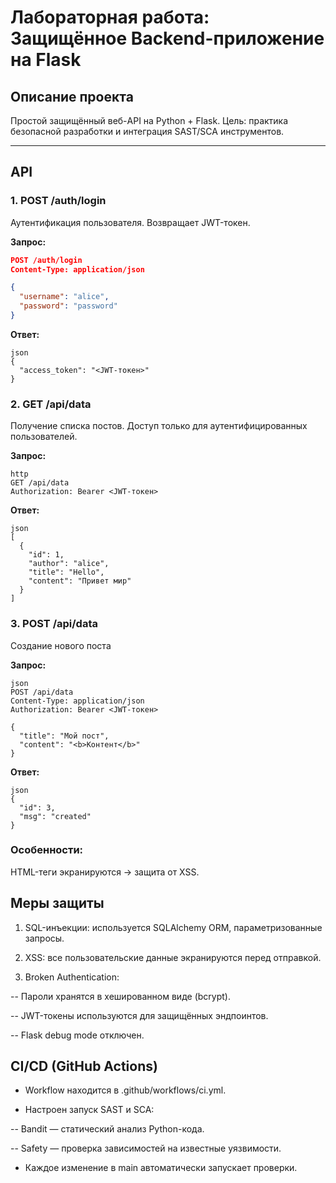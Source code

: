 # Лабораторная работа: Защищённое Backend-приложение на Flask

## Описание проекта

Простой защищённый веб-API на Python + Flask. Цель: практика безопасной разработки и интеграция SAST/SCA инструментов.

---

## API

### 1. POST /auth/login
Аутентификация пользователя. Возвращает JWT-токен.

**Запрос:**
```json
POST /auth/login
Content-Type: application/json

{
  "username": "alice",
  "password": "password"
}
```

**Ответ:**
```
json
{
  "access_token": "<JWT-токен>"
}
```
### 2. GET /api/data
Получение списка постов. Доступ только для аутентифицированных пользователей.

**Запрос:**
```
http
GET /api/data
Authorization: Bearer <JWT-токен>
```
**Ответ:**
```
json
[
  {
    "id": 1,
    "author": "alice",
    "title": "Hello",
    "content": "Привет мир"
  }
]
```
### 3. POST /api/data
Создание нового поста

**Запрос:**
```
json
POST /api/data
Content-Type: application/json
Authorization: Bearer <JWT-токен>

{
  "title": "Мой пост",
  "content": "<b>Контент</b>"
}
```
**Ответ:**
```
json
{
  "id": 3,
  "msg": "created"
}
```
### Особенности:

HTML-теги экранируются → защита от XSS.

## Меры защиты
1. SQL-инъекции: используется SQLAlchemy ORM, параметризованные запросы.

2. XSS: все пользовательские данные экранируются перед отправкой.

3. Broken Authentication:

-- Пароли хранятся в хешированном виде (bcrypt).

-- JWT-токены используются для защищённых эндпоинтов.

-- Flask debug mode отключен.

## CI/CD (GitHub Actions)
- Workflow находится в .github/workflows/ci.yml.

- Настроен запуск SAST и SCA:

-- Bandit — статический анализ Python-кода.

-- Safety — проверка зависимостей на известные уязвимости.

- Каждое изменение в main автоматически запускает проверки.
